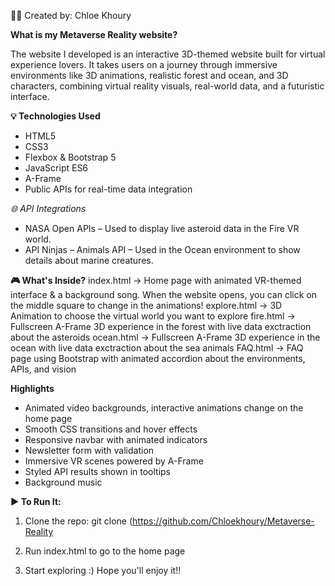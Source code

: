 👩‍💻 Created by:
Chloe Khoury



**What is my Metaverse Reality website?**

The website I developed is an interactive 3D-themed website built for virtual experience lovers. It takes users on a journey through immersive environments like 3D animations, realistic forest and ocean, and 3D characters, combining virtual reality visuals, real-world data, and a futuristic interface.


**💡 Technologies Used**
- HTML5
- CSS3
- Flexbox & Bootstrap 5
- JavaScript ES6
- A-Frame
- Public APIs for real-time data integration

  
*🌐 API Integrations*
- NASA Open APIs – Used to display live asteroid data in the Fire VR world.
- API Ninjas – Animals API – Used in the Ocean environment to show details about marine creatures.

  
**🎮 What's Inside?**
index.html -> Home page with animated VR-themed interface & a background song. When the website opens, you can click on the middle square to change in the animations!
explore.html -> 3D Animation to choose the virtual world you want to explore 
fire.html -> Fullscreen A-Frame 3D experience in the forest with live data exctraction about the asteroids
ocean.html -> Fullscreen A-Frame 3D experience in the ocean with live data exctraction about the sea animals
FAQ.html -> FAQ page using Bootstrap with animated accordion about the environments, APIs, and vision


**Highlights**
- Animated video backgrounds, interactive animations change on the home page
- Smooth CSS transitions and hover effects
- Responsive navbar with animated indicators
- Newsletter form with validation
- Immersive VR scenes powered by A-Frame
- Styled API results shown in tooltips
- Background music


**▶️ To Run It:**
1. Clone the repo:
git clone (https://github.com/Chloekhoury/Metaverse-Reality

2. Run index.html to go to the home page

3. Start exploring :) Hope you'll enjoy it!!
